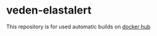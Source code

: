 # veden-elastalert
This repository is for used automatic builds on [docker hub](https://hub.docker.com/r/veden/elastalert/)
